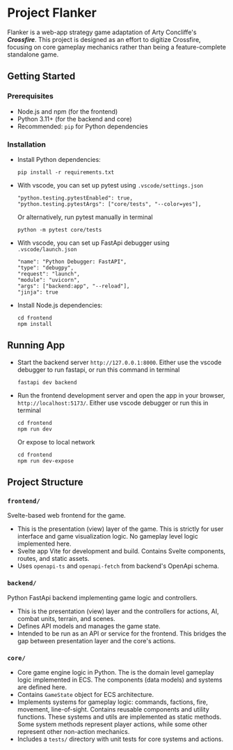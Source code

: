 # Project Flanker

Flanker is a web-app strategy game adaptation of Arty Concliffe's **_Crossfire_**. This project is designed as an effort to digitize Crossfire, focusing on core gameplay mechanics rather than being a feature-complete standalone game.

## Getting Started

### Prerequisites

- Node.js and npm (for the frontend)
- Python 3.11+ (for the backend and core)
- Recommended: `pip` for Python dependencies

### Installation

- Install Python dependencies:
  ```
  pip install -r requirements.txt
  ```
- With vscode, you can set up pytest using `.vscode/settings.json`
  ```
  "python.testing.pytestEnabled": true,
  "python.testing.pytestArgs": ["core/tests", "--color=yes"],
  ```
  Or alternatively, run pytest manually in terminal
  ```
  python -m pytest core/tests
  ```
- With vscode, you can set up FastApi debugger using `.vscode/launch.json`

  ```
  "name": "Python Debugger: FastAPI",
  "type": "debugpy",
  "request": "launch",
  "module": "uvicorn",
  "args": ["backend:app", "--reload"],
  "jinja": true
  ```

- Install Node.js dependencies:
  ```
  cd frontend
  npm install
  ```

## Running App

- Start the backend server `http://127.0.0.1:8000`. Either use the vscode debugger to run fastapi, or run this command in terminal
  ```
  fastapi dev backend
  ```
- Run the frontend development server and open the app in your browser, `http://localhost:5173/`. Either use vscode debugger or run this in terminal
  ```
  cd frontend
  npm run dev
  ```
  Or expose to local network
  ```
  cd frontend
  npm run dev-expose
  ```

## Project Structure

### `frontend/`

Svelte-based web frontend for the game.

- This is the presentation (view) layer of the game. This is strictly for user interface and game visualization logic. No gameplay level logic implemented here.
- Svelte app Vite for development and build. Contains Svelte components, routes, and static assets.
- Uses `openapi-ts` and `openapi-fetch` from backend's OpenApi schema.

### `backend/`

Python FastApi backend implementing game logic and controllers.

- This is the presentation (view) layer and the controllers for actions, AI, combat units, terrain, and scenes.
- Defines API models and manages the game state.
- Intended to be run as an API or service for the frontend. This bridges the gap between presentation layer and the core's actions.

### `core/`

- Core game engine logic in Python. The is the domain level gameplay logic implemented in ECS. The components (data models) and systems are defined here.
- Contains `GameState` object for ECS architecture.
- Implements systems for gameplay logic: commands, factions, fire, movement, line-of-sight. Contains reusable components and utility functions. These systems and utils are implemented as static methods. Some system methods represent player actions, while some other represent other non-action mechanics.
- Includes a `tests/` directory with unit tests for core systems and actions.
